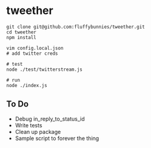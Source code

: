 # tweether


```
git clone git@github.com:fluffybunnies/tweether.git
cd tweether
npm install

vim config.local.json
# add twitter creds

# test
node ./test/twitterstream.js

# run
node ./index.js
```


## To Do
- Debug in_reply_to_status_id
- Write tests
- Clean up package
- Sample script to forever the thing

